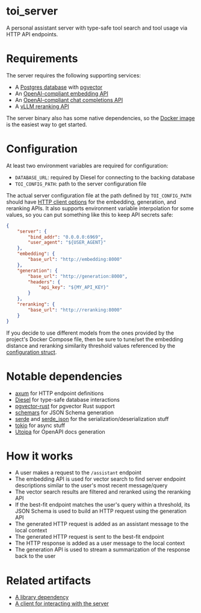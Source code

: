 # toi_server

A personal assistant server with type-safe tool search and tool usage via
HTTP API endpoints.

# Requirements

The server requires the following supporting services:

- A [Postgres database][0] with [pgvector][1]
- An [OpenAI-compliant embedding API][2]
- An [OpenAI-compliant chat completions API][3]
- A [vLLM reranking API][4]

The server binary also has some native dependencies, so the [Docker image][5]
is the easiest way to get started.

# Configuration

At least two environment variables are required for configuration:

- `DATABASE_URL`: required by Diesel for connecting to the backing database
- `TOI_CONFIG_PATH`: path to the server configuration file

The actual server configuration file at the path defined by `TOI_CONFIG_PATH`
should have [HTTP client options][6] for the embedding, generation, and
reranking APIs. It also supports environment variable interpolation for some
values, so you can put something like this to keep API secrets safe:

```json
{
    "server": {
        "bind_addr": "0.0.0.0:6969",
        "user_agent": "${USER_AGENT}"
    },
    "embedding": {
        "base_url": "http://embedding:8000"
    },
    "generation": {
        "base_url": "http://generation:8000",
        "headers": {
            "api_key": "${MY_API_KEY}"
        }
    },
    "reranking": {
        "base_url": "http://reranking:8000"
    }
}
```

If you decide to use different models from the ones provided by the project's
Docker Compose file, then be sure to tune/set the embedding distance and
reranking similarity threshold values referenced by the [configuration struct][7].

# Notable dependencies

- [axum][8] for HTTP endpoint definitions
- [Diesel][9] for type-safe database interactions
- [pgvector-rust][10] for pgvector Rust support
- [schemars][11] for JSON Schema generation
- [serde][12] and [serde_json][13] for the serialization/deserialization stuff
- [tokio][14] for async stuff
- [Utoipa][15] for OpenAPI docs generation

# How it works

- A user makes a request to the `/assistant` endpoint
- The embedding API is used for vector search to find server endpoint
  descriptions similar to the user's most recent message/query
- The vector search results are filtered and reranked using the reranking API
- If the best-fit endpoint matches the user's query within a threshold,
  its JSON Schema is used to build an HTTP request using the generation API
- The generated HTTP request is added as an assistant message to the local 
  context
- The generated HTTP request is sent to the best-fit endpoint
- The HTTP response is added as a user message to the local context
- The generation API is used to stream a summarization of the response back
  to the user

# Related artifacts

- [A library dependency][16]
- [A client for interacting with the server][17]

[0]: https://github.com/postgres/postgres
[1]: https://github.com/pgvector/pgvector
[2]: https://platform.openai.com/docs/api-reference/embeddings
[3]: https://platform.openai.com/docs/api-reference/chat/create
[4]: https://docs.vllm.ai/en/latest/serving/openai_compatible_server.html#re-rank-api
[5]: https://hub.docker.com/r/ognf/toi
[6]: https://github.com/theOGognf/toi/blob/4bb2d008de56e4fcd8be1af51e819028e41cbddb/toi_server/src/models/client.rs#L137
[7]: https://github.com/theOGognf/toi/blob/4bb2d008de56e4fcd8be1af51e819028e41cbddb/toi_server/src/models/config.rs#L21
[8]: https://crates.io/crates/axum
[9]: https://crates.io/crates/diesel
[10]: https://crates.io/crates/pgvector
[11]: https://crates.io/crates/schemars
[12]: https://crates.io/crates/serde
[13]: https://crates.io/crates/serde_json
[14]: https://crates.io/crates/tokio
[15]: https://crates.io/crates/utoipa
[16]: https://github.com/theOGognf/toi/tree/main/toi
[17]: https://github.com/theOGognf/toi/tree/main/toi_client
